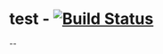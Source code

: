 # test - [![Build Status](https://travis-ci.org/sinitcin/test.svg?branch=master)](https://travis-ci.org/sinitcin/test)
--

